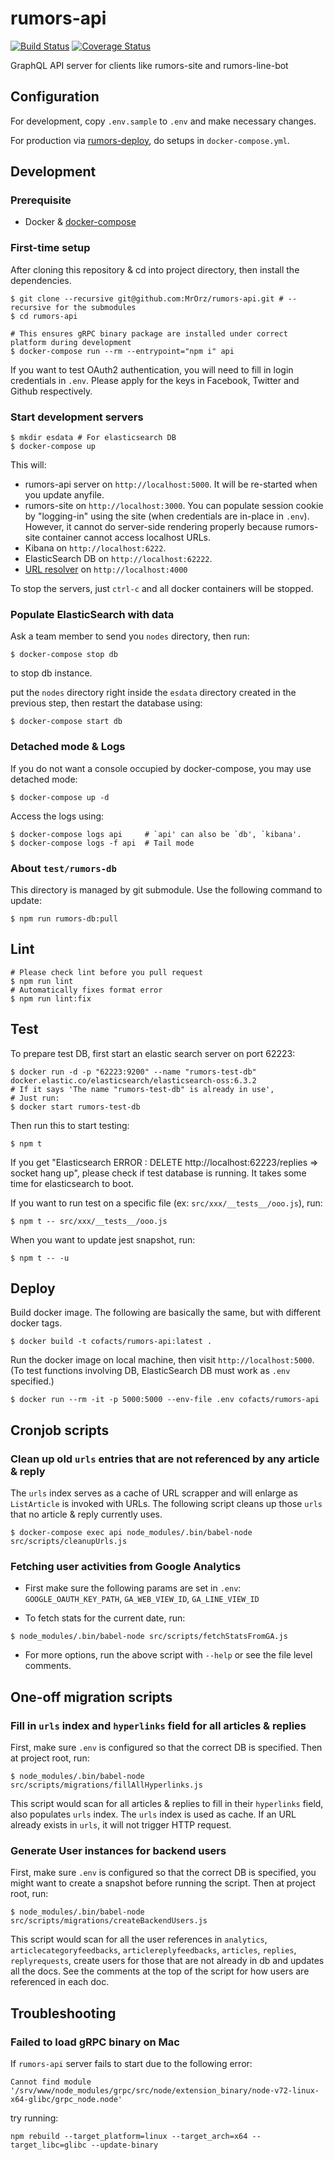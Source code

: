 # rumors-api

[![Build Status](https://travis-ci.org/cofacts/rumors-api.svg?branch=master)](https://travis-ci.org/cofacts/rumors-api) [![Coverage Status](https://coveralls.io/repos/github/cofacts/rumors-api/badge.svg?branch=master)](https://coveralls.io/github/cofacts/rumors-api?branch=master)

GraphQL API server for clients like rumors-site and rumors-line-bot

## Configuration

For development, copy `.env.sample` to `.env` and make necessary changes.

For production via [rumors-deploy](http://github.com/cofacts/rumors-deploy), do setups in `docker-compose.yml`.

## Development

### Prerequisite

* Docker & [docker-compose](https://docs.docker.com/compose/install/)

### First-time setup

After cloning this repository & cd into project directory, then install the dependencies.

```
$ git clone --recursive git@github.com:MrOrz/rumors-api.git # --recursive for the submodules
$ cd rumors-api

# This ensures gRPC binary package are installed under correct platform during development
$ docker-compose run --rm --entrypoint="npm i" api
```

If you want to test OAuth2 authentication, you will need to fill in login credentials in `.env`. Please apply for the keys in Facebook, Twitter and Github respectively.

### Start development servers

```
$ mkdir esdata # For elasticsearch DB
$ docker-compose up
```

This will:

* rumors-api server on `http://localhost:5000`. It will be re-started when you update anyfile.
* rumors-site on `http://localhost:3000`. You can populate session cookie by "logging-in" using the site
  (when credentials are in-place in `.env`).
  However, it cannot do server-side rendering properly because rumors-site container cannot access
  localhost URLs.
* Kibana on `http://localhost:6222`.
* ElasticSearch DB on `http://localhost:62222`.
* [URL resolver](https://github.com/cofacts/url-resolver) on `http://localhost:4000`

To stop the servers, just `ctrl-c` and all docker containers will be stopped.

### Populate ElasticSearch with data

Ask a team member to send you `nodes` directory, then run:
```
$ docker-compose stop db
```
to stop db instance.

put the `nodes` directory right inside the `esdata` directory created in the previous step, then restart the database using:

```
$ docker-compose start db
```

### Detached mode & Logs

If you do not want a console occupied by docker-compose, you may use detached mode:

```
$ docker-compose up -d
```

Access the logs using:

```
$ docker-compose logs api     # `api' can also be `db', `kibana'.
$ docker-compose logs -f api  # Tail mode
```

### About `test/rumors-db`

This directory is managed by git submodule. Use the following command to update:

```
$ npm run rumors-db:pull
```

## Lint

```
# Please check lint before you pull request
$ npm run lint
# Automatically fixes format error
$ npm run lint:fix
```

## Test

To prepare test DB, first start an elastic search server on port 62223:

```
$ docker run -d -p "62223:9200" --name "rumors-test-db" docker.elastic.co/elasticsearch/elasticsearch-oss:6.3.2
# If it says 'The name "rumors-test-db" is already in use',
# Just run:
$ docker start rumors-test-db
```

Then run this to start testing:

```
$ npm t
```

If you get "Elasticsearch ERROR : DELETE http://localhost:62223/replies => socket hang up", please check if test database is running. It takes some time for elasticsearch to boot.

If you want to run test on a specific file (ex: `src/xxx/__tests__/ooo.js`), run:

```
$ npm t -- src/xxx/__tests__/ooo.js
```


When you want to update jest snapshot, run:

```
$ npm t -- -u
```

## Deploy

Build docker image. The following are basically the same, but with different docker tags.

```
$ docker build -t cofacts/rumors-api:latest .
```

Run the docker image on local machine, then visit `http://localhost:5000`.
(To test functions involving DB, ElasticSearch DB must work as `.env` specified.)

```
$ docker run --rm -it -p 5000:5000 --env-file .env cofacts/rumors-api
```

## Cronjob scripts

### Clean up old `urls` entries that are not referenced by any article & reply

The `urls` index serves as a cache of URL scrapper and will enlarge as `ListArticle` is invoked with
URLs. The following script cleans up those `urls` that no article & reply currently uses.

```
$ docker-compose exec api node_modules/.bin/babel-node src/scripts/cleanupUrls.js
```

### Fetching user activities from Google Analytics
-  First make sure the following params are set in `.env`:
  `GOOGLE_OAUTH_KEY_PATH`,  `GA_WEB_VIEW_ID`, `GA_LINE_VIEW_ID`

-  To fetch stats for the current date, run:
```
$ node_modules/.bin/babel-node src/scripts/fetchStatsFromGA.js
```

-  For more options, run the above script with `--help` or see the file level comments.


## One-off migration scripts

### Fill in `urls` index and `hyperlinks` field for all articles & replies

First, make sure `.env` is configured so that the correct DB is specified.
Then at project root, run:
```
$ node_modules/.bin/babel-node src/scripts/migrations/fillAllHyperlinks.js
```

This script would scan for all articles & replies to fill in their `hyperlinks` field, also populates
`urls` index. The `urls` index is used as cache. If an URL already exists in `urls`, it will not trigger
HTTP request.


### Generate User instances for backend users

First, make sure `.env` is configured so that the correct DB is specified, you might want to create a snapshot before running the script.
Then at project root, run:
```
$ node_modules/.bin/babel-node src/scripts/migrations/createBackendUsers.js
```

This script would scan for all the user references in `analytics`, `articlecategoryfeedbacks`, `articlereplyfeedbacks`, 
`articles`, `replies`, `replyrequests`, create users for those that are not already in db and updates all the docs.
See the comments at the top of the script for how users are referenced in each doc.


## Troubleshooting 

### Failed to load gRPC binary on Mac

If `rumors-api` server fails to start due to the following error:
```
Cannot find module '/srv/www/node_modules/grpc/src/node/extension_binary/node-v72-linux-x64-glibc/grpc_node.node'
```
try running:
```
npm rebuild --target_platform=linux --target_arch=x64 --target_libc=glibc --update-binary
```
